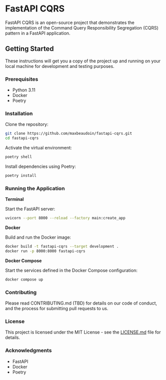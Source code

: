 # FastAPI CQRS

FastAPI CQRS is an open-source project that demonstrates the implementation of the Command Query Responsibility Segregation (CQRS) pattern in a FastAPI application.

## Getting Started

These instructions will get you a copy of the project up and running on your local machine for development and testing purposes.

### Prerequisites

- Python 3.11
- Docker
- Poetry

### Installation

Clone the repository:

```bash
git clone https://github.com/maxbeaudoin/fastapi-cqrs.git
cd fastapi-cqrs

```
Activate the virtual environment:

```bash
poetry shell
```

Install dependencies using Poetry:
```bash
poetry install
```

### Running the Application

**Terminal**

Start the FastAPI server:
```bash
uvicorn --port 8000 --reload --factory main:create_app
```

**Docker**

Build and run the Docker image:
```bash
docker build -t fastapi-cqrs --target development .
docker run -p 8000:8000 fastapi-cqrs
```

**Docker Compose**

Start the services defined in the Docker Compose configuration:
```bash
docker compose up
```

### Contributing
Please read CONTRIBUTING.md (TBD) for details on our code of conduct, and the process for submitting pull requests to us.

### License
This project is licensed under the MIT License - see the [LICENSE.md](LICENSE.md) file for details.

### Acknowledgments
- FastAPI
- Docker
- Poetry